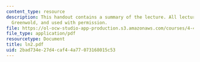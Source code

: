 ```yaml
---
content_type: resource
description: This handout contains a summary of the lecture. All lectures are by Simon
  Greenwold, and used with permission.
file: https://ol-ocw-studio-app-production.s3.amazonaws.com/courses/4-491-form-finding-and-structural-optimization-gaudi-workshop-fall-2004/2bad734e27d4caf44a77073168015c53_ln2.pdf
file_type: application/pdf
resourcetype: Document
title: ln2.pdf
uid: 2bad734e-27d4-caf4-4a77-073168015c53
---
```

